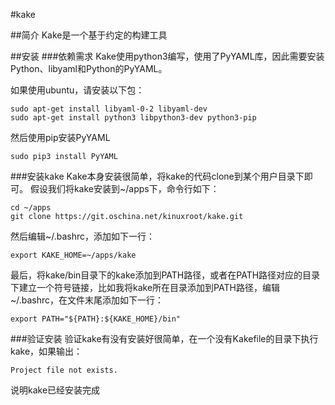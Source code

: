 #kake

##简介
Kake是一个基于约定的构建工具

##安装
###依赖需求
Kake使用python3编写，使用了PyYAML库，因此需要安装Python、libyaml和Python的PyYAML。

如果使用ubuntu，请安装以下包：

    sudo apt-get install libyaml-0-2 libyaml-dev
    sudo apt-get install python3 libpython3-dev python3-pip

然后使用pip安装PyYAML

    sudo pip3 install PyYAML

###安装kake
Kake本身安装很简单，将kake的代码clone到某个用户目录下即可。
假设我们将kake安装到~/apps下，命令行如下：

    cd ~/apps
    git clone https://git.oschina.net/kinuxroot/kake.git 

然后编辑~/.bashrc，添加如下一行：

    export KAKE_HOME=~/apps/kake

最后，将kake/bin目录下的kake添加到PATH路径，或者在PATH路径对应的目录下建立一个符号链接，比如我将kake所在目录添加到PATH路径，编辑~/.bashrc，在文件末尾添加如下一行：

    export PATH="${PATH}:${KAKE_HOME}/bin"

###验证安装
验证kake有没有安装好很简单，在一个没有Kakefile的目录下执行kake，如果输出：

    Project file not exists.

说明kake已经安装完成
